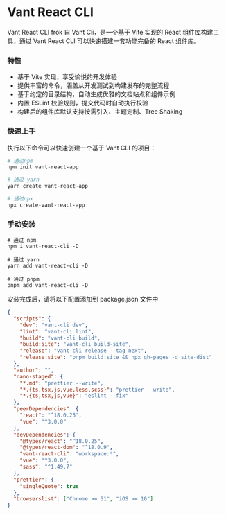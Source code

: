 # Vant React CLI

Vant React CLI frok 自 Vant Cli，是一个基于 Vite 实现的 React 组件库构建工具，通过 Vant React CLI 可以快速搭建一套功能完备的 React 组件库。

### 特性

- 基于 Vite 实现，享受愉悦的开发体验
- 提供丰富的命令，涵盖从开发测试到构建发布的完整流程
- 基于约定的目录结构，自动生成优雅的文档站点和组件示例
- 内置 ESLint 校验规则，提交代码时自动执行校验
- 构建后的组件库默认支持按需引入、主题定制、Tree Shaking

### 快速上手

执行以下命令可以快速创建一个基于 Vant CLI 的项目：

```bash
# 通过npm
npm init vant-react-app

# 通过 yarn
yarn create vant-react-app

# 通过npx
npx create-vant-react-app

```

### 手动安装

```shell
# 通过 npm
npm i vant-react-cli -D

# 通过 yarn
yarn add vant-react-cli -D

# 通过 pnpm
pnpm add vant-react-cli -D
```

安装完成后，请将以下配置添加到 package.json 文件中

```json
{
  "scripts": {
    "dev": "vant-cli dev",
    "lint": "vant-cli lint",
    "build": "vant-cli build",
    "build:site": "vant-cli build-site",
    "release": "vant-cli release --tag next",
    "release:site": "pnpm build:site && npx gh-pages -d site-dist"
  },
  "author": "",
  "nano-staged": {
    "*.md": "prettier --write",
    "*.{ts,tsx,js,vue,less,scss}": "prettier --write",
    "*.{ts,tsx,js,vue}": "eslint --fix"
  },
  "peerDependencies": {
    "react": "^18.0.25",
    "vue": "^3.0.0"
  },
  "devDependencies": {
    "@types/react": "^18.0.25",
    "@types/react-dom": "^18.0.9",
    "vant-react-cli": "workspace:*",
    "vue": "^3.0.0",
    "sass": "^1.49.7"
  },
  "prettier": {
    "singleQuote": true
  },
  "browserslist": ["Chrome >= 51", "iOS >= 10"]
}
```
